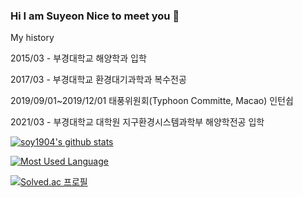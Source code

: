 ### Hi I am Suyeon Nice to meet you 👋
My history


2015/03 - 부경대학교 해양학과 입학


2017/03 - 부경대학교 환경대기과학과 복수전공


2019/09/01~2019/12/01 태풍위원회(Typhoon Committe, Macao) 인턴쉽


2021/03 - 부경대학교 대학원 지구환경시스템과학부 해양학전공 입학

 [![soy1904's github stats](https://github-readme-stats.vercel.app/api?username=Jsuyeon&show_icons=true&theme=buefy)](https://github.com/Jsuyeon/github-readme-stats)
  
  [![Most Used Language](https://github-readme-stats.vercel.app/api/top-langs/?username=Jsuyeon&layout=compact&theme=buefy)](https://github.com/anuraghazra/github-readme-stats)

  [![Solved.ac 프로필](http://mazassumnida.wtf/api/v2/generate_badge?boj=soy1904)](https://solved.ac/soy1904)
  
<!--
**Jsuyeon/Jsuyeon** is a ✨ _special_ ✨ repository because its `README.md` (this file) appears on your GitHub profile.

Here are some ideas to get you started:

- 🔭 I’m currently working on ...
- 🌱 I’m currently learning ...
- 👯 I’m looking to collaborate on ...
- 🤔 I’m looking for help with ...
- 💬 Ask me about ...
- 📫 How to reach me: ...
- 😄 Pronouns: ...
- ⚡ Fun fact: ...
->
-
